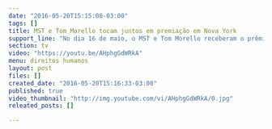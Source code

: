 ```yaml
---
date: "2016-05-20T15:15:08-03:00"
tags: []
title: MST e Tom Morello tocam juntos em premiação em Nova York
support_line: "No dia 16 de maio, o MST e Tom Morello receberam o prêmio Chapin Awards da organização americana WheHugre."
section: tv
video: "https://youtu.be/AHphgGdWRkA"
menu: direitos humanos
layout: post
files: []
created_date: "2016-05-20T15:16:33-03:00"
published: true
video_thumbnail: "http://img.youtube.com/vi/AHphgGdWRkA/0.jpg"
releated_posts: []

---
```

